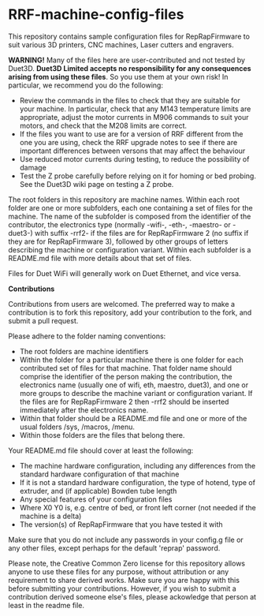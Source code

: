 # RRF-machine-config-files
This repository contains sample configuration files for RepRapFirmware to suit various 3D printers, CNC machines, Laser cutters and engravers.

**WARNING!**
Many of the files here are user-contributed and not tested by Duet3D. **Duet3D Limited accepts no responsibility for any consequences arising from using these files**. So you use them at your own risk! In particular, we recommend you do the following:
- Review the commands in the files to check that they are suitable for your machine. In particular, check that any M143 temperature limits are appropriate, adjust the motor currents in M906 commands to suit your motors, and check that the M208 limits are correct.
- If the files you want to use are for a version of RRF different from the one you are using, check the RRF upgrade notes to see if there are important differences between versons that may affect the behaviour
- Use reduced motor currents during testing, to reduce the possibility of damage
- Test the Z probe carefully before relying on it for homing or bed probing. See the Duet3D wiki page on testing a Z probe.

The root folders in this repository are machine names. Within each root folder are one or more subfolders, each one containing a set of files for the machine. The name of the subfolder is composed from the identifier of the contributor, the electronics type (normally -wifi-, -eth-, -maestro- or -duet3-) with suffix -rrf2- if the files are for RepRapFirmware 2 (no suffix if they are for RepRapFirmware 3), followed by other groups of letters describing the machine or configuration variant. Within each subfolder is a README.md file with more details about that set of files.

Files for Duet WiFi will generally work on Duet Ethernet, and vice versa.

**Contributions**

Contributions from users are welcomed. The preferred way to make a contribution is to fork this repository, add your contribution to the fork, and submit a pull request.

Please adhere to the folder naming conventions:
- The root folders are machine identifiers
- Within the folder for a particular machine there is one folder for each contributed set of files for that machine. That folder name should comprise the identifier of the person making the contribution, the electronics name (usually one of wifi, eth, maestro, duet3), and one or more groups to describe the machine variant or configuration variant. If the files are for RepRapFirmware 2 then -rrf2 should be inserted immediately after the electronics name.
- Within that folder should be a README.md file and one or more of the usual folders /sys, /macros, /menu.
- Within those folders are the files that belong there.

Your README.md file should cover at least the following:
- The machine hardware configuration, including any differences from the standard hardware configuration of that machine
- If it is not a standard hardware configuration, the type of hotend, type of extruder, and (if applicable) Bowden tube length
- Any special features of your configuration files
- Where X0 Y0 is, e.g. centre of bed, or front left corner (not needed if the machine is a delta)
- The version(s) of RepRapFirmware that you have tested it with

Make sure that you do not include any passwords in your config.g file or any other files, except perhaps for the default 'reprap' password.

Please note, the Creative Common Zero license for this repository allows anyone to use these files for any purpose, without attribution or any requirement to share derived works. Make sure you are happy with this before submitting your contributions. However, if you wish to submit a contribution derived someone else's files, please ackowledge that person at least in the readme file.
